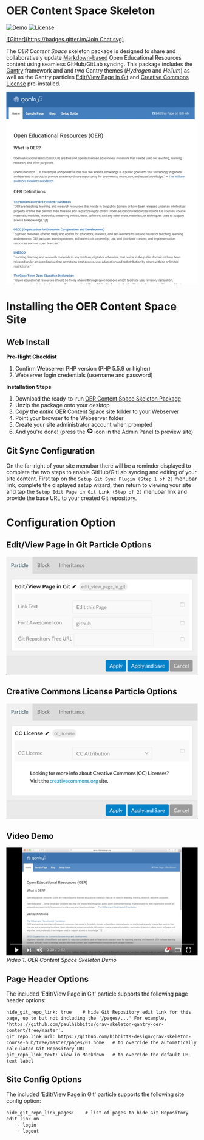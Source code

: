 # OER Content Space Skeleton

[![Demo](https://img.shields.io/badge/Demo-OERContent-blue.svg?style=flat-square)](http://demo.hibbittsdesign.org/grav-skeleton-gantry-oer-content-site/)
[![License](https://img.shields.io/badge/License-MIT-blue.svg?style=flat-square)](https://github.com/hibbitts-design/grav-skeleton-gantry-oer-content/blob/master/LICENSE)

[![Gitter](https://badges.gitter.im/Join Chat.svg)](https://gitter.im/hibbitts-design/grav-edu)

The *OER Content Space* skeleton package is designed to share and collaboratively update [Markdown-based](http://commonmark.org/help/) Open Educational Resources content using seamless GitHub/GitLab syncing. This package includes the [Gantry](http://gantry.org/) framework and and two Gantry themes (*Hydrogen* and *Helium*) as well as the Gantry particles [Edit/View Page in Git](https://github.com/hibbitts-design/grav-gantry5-particle-edit-view-page-in-git) and [Creative Commons License](https://github.com/hibbitts-design/grav-gantry5-particle-cc-license) pre-installed.

![](screenshot.jpg)

# Installing the OER Content Space Site
## Web Install
**Pre-flight Checklist**  
1. Confirm Webserver PHP version (PHP 5.5.9 or higher)  
2. Webserver login credentials (username and password)  

**Installation Steps**  
1. Download the ready-to-run [OER Content Space Skeleton Package](http://hibbittsdesign.org/blog/downloads/grav-skeleton-oer-content-space-site.zip)  
2. Unzip the package onto your desktop  
3. Copy the _entire_ OER Content Space site folder to your Webserver  
4. Point your browser to the Webserver folder  
5. Create your site administrator account when prompted  
6. And you're done! (press the ![Right Arrow Circle Icon](/assets/fa-arrow-circle-right.png) icon in the Admin Panel to preview site)  

## Git Sync Configuration
On the far-right of your site menubar there will be a reminder displayed to complete the two steps to enable GitHub/GitLab syncing and editing of your site content. First tap on the ```Setup Git Sync Plugin (Step 1 of 2)``` menubar link, complete the displayed setup wizard, then return to viewing your site and tap the ```Setup Edit Page in Git Link (Step of 2)``` menubar link and provide the base URL to your created Git repository.

# Configuration Option

## Edit/View Page in Git Particle Options
![](/assets/edit-view-this-page-options.png)

## Creative Commons License Particle Options
![](/assets/cc-license-options.png)

## Video Demo
[![OER Content Sharing/Editing Skeleton Demo ](/assets/video.png)](http://www.youtube.com/watch?v=Tt9KvCLqp84 "Grav CMS Gantry 5 OER Content Skeleton Sharing/Editing Demo ")  
_Video 1. OER Content Space Skeleton Demo_  

## Page Header Options
The included 'Edit/View Page in Git' particle supports the following page header options:
```
hide_git_repo_link: true    # hide Git Repository edit link for this page, up to but not including the '/pages/...' For example, 'https://github.com/paulhibbitts/grav-skeleton-gantry-oer-content/tree/master'.  
git_repo_link_url: https://github.com/hibbitts-design/grav-skeleton-course-hub/tree/master/pages/01.home   # to override the automatically calculated Git Repository URL
git_repo_link_text: View in Markdown   # to override the default URL text label
```

## Site Config Options
The included 'Edit/View Page in Git' particle supports the following site config option:

```
hide_git_repo_link_pages:    # list of pages to hide Git Repository edit link on
    - login
    - logout                        
```
